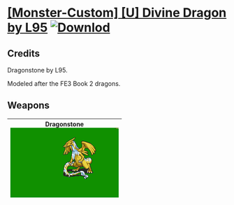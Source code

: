 # [\[Monster-Custom\] \[U\] Divine Dragon by L95](./) [![Downlod](https://img.shields.io/badge/Download--red?style=social&logo=github)](https://minhaskamal.github.io/DownGit/#/home?url=https://github.com/Klokinator/FE-Repo/tree/main/Battle%20Animations%2FMonsters%20-%20Dragons%20and%20Special%2F%5BMonster-Custom%5D%20%5BU%5D%20Divine%20Dragon%20by%20L95)
## Credits

Dragonstone by L95.

Modeled after the FE3 Book 2 dragons.

## Weapons

| <b>Dragonstone</b><br/><img alt="Dragonstone animation" src="./Dragonstone/Dragonstone.gif"/> |
| :---: |
